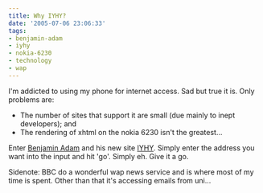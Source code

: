 ```yaml
---
title: Why IYHY?
date: '2005-07-06 23:06:33'
tags:
- benjamin-adam
- iyhy
- nokia-6230
- technology
- wap
---
```


I'm addicted to using my phone for internet access. Sad but true it is. Only problems are:
<ul>
	<li>The number of sites that support it are small (due mainly to inept developers); and</li>
	<li>The rendering of xhtml on the nokia 6230 isn't the greatest...</li>
</ul>
Enter <a href="http://www.benjaminadam.com/archives/2005/07/05/make-the-web-mobile-with-iyhy ">Benjamin Adam</a> and his new site <a href="http://www.iyhy.com">IYHY</a>. Simply enter the address you want into the input and hit 'go'. Simply eh. Give it a go.

Sidenote: BBC do a wonderful wap news service and is where most of my time is spent. Other than that it's accessing emails from uni...
